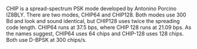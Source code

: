 CHIP is a spread-spectrum PSK mode developed by Antonino Porcino IZ8BLY. There are two modes, CHIP64 and CHIP128. Both modes use 300 Bd and look and sound identical, but CHIP128 uses twice the spreading code length. CHIP64 runs at 37.5 bps, where CHIP 128 runs at 21.09 bps. As the names suggest, CHIP64 uses 64 chips and CHIP-128 uses 128 chips. Both use D-BPSK at 300 chips/s.